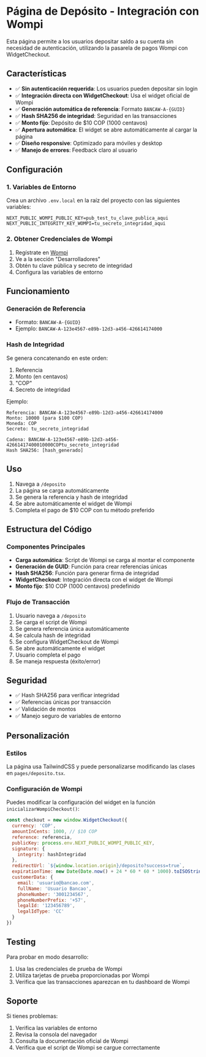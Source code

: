 # Página de Depósito - Integración con Wompi

Esta página permite a los usuarios depositar saldo a su cuenta sin necesidad de autenticación, utilizando la pasarela de pagos Wompi con WidgetCheckout.

## Características

- ✅ **Sin autenticación requerida**: Los usuarios pueden depositar sin login
- ✅ **Integración directa con WidgetCheckout**: Usa el widget oficial de Wompi
- ✅ **Generación automática de referencia**: Formato `BANCAW-A-{GUID}`
- ✅ **Hash SHA256 de integridad**: Seguridad en las transacciones
- ✅ **Monto fijo**: Depósito de $10 COP (1000 centavos)
- ✅ **Apertura automática**: El widget se abre automáticamente al cargar la página
- ✅ **Diseño responsive**: Optimizado para móviles y desktop
- ✅ **Manejo de errores**: Feedback claro al usuario

## Configuración

### 1. Variables de Entorno

Crea un archivo `.env.local` en la raíz del proyecto con las siguientes variables:

```env
NEXT_PUBLIC_WOMPI_PUBLIC_KEY=pub_test_tu_clave_publica_aqui
NEXT_PUBLIC_INTEGRITY_KEY_WOMPI=tu_secreto_integridad_aqui
```

### 2. Obtener Credenciales de Wompi

1. Regístrate en [Wompi](https://wompi.co)
2. Ve a la sección "Desarrolladores"
3. Obtén tu clave pública y secreto de integridad
4. Configura las variables de entorno

## Funcionamiento

### Generación de Referencia
- Formato: `BANCAW-A-{GUID}`
- Ejemplo: `BANCAW-A-123e4567-e89b-12d3-a456-426614174000`

### Hash de Integridad
Se genera concatenando en este orden:
1. Referencia
2. Monto (en centavos)
3. "COP"
4. Secreto de integridad

Ejemplo:
```
Referencia: BANCAW-A-123e4567-e89b-12d3-a456-426614174000
Monto: 10000 (para $100 COP)
Moneda: COP
Secreto: tu_secreto_integridad

Cadena: BANCAW-A-123e4567-e89b-12d3-a456-42661417400010000COPtu_secreto_integridad
Hash SHA256: [hash_generado]
```

## Uso

1. Navega a `/deposito`
2. La página se carga automáticamente
3. Se genera la referencia y hash de integridad
4. Se abre automáticamente el widget de Wompi
5. Completa el pago de $10 COP con tu método preferido

## Estructura del Código

### Componentes Principales

- **Carga automática**: Script de Wompi se carga al montar el componente
- **Generación de GUID**: Función para crear referencias únicas
- **Hash SHA256**: Función para generar firma de integridad
- **WidgetCheckout**: Integración directa con el widget de Wompi
- **Monto fijo**: $10 COP (1000 centavos) predefinido

### Flujo de Transacción

1. Usuario navega a `/deposito`
2. Se carga el script de Wompi
3. Se genera referencia única automáticamente
4. Se calcula hash de integridad
5. Se configura WidgetCheckout de Wompi
6. Se abre automáticamente el widget
7. Usuario completa el pago
8. Se maneja respuesta (éxito/error)

## Seguridad

- ✅ Hash SHA256 para verificar integridad
- ✅ Referencias únicas por transacción
- ✅ Validación de montos
- ✅ Manejo seguro de variables de entorno

## Personalización

### Estilos
La página usa TailwindCSS y puede personalizarse modificando las clases en `pages/deposito.tsx`.

### Configuración de Wompi
Puedes modificar la configuración del widget en la función `inicializarWompiCheckout()`:

```javascript
const checkout = new window.WidgetCheckout({
  currency: 'COP',
  amountInCents: 1000, // $10 COP
  reference: referencia,
  publicKey: process.env.NEXT_PUBLIC_WOMPI_PUBLIC_KEY,
  signature: {
    integrity: hashIntegridad
  },
  redirectUrl: `${window.location.origin}/deposito?success=true`,
  expirationTime: new Date(Date.now() + 24 * 60 * 60 * 1000).toISOString(),
  customerData: {
    email: 'usuario@bancao.com',
    fullName: 'Usuario Bancao',
    phoneNumber: '3001234567',
    phoneNumberPrefix: '+57',
    legalId: '123456789',
    legalIdType: 'CC'
  }
})
```

## Testing

Para probar en modo desarrollo:
1. Usa las credenciales de prueba de Wompi
2. Utiliza tarjetas de prueba proporcionadas por Wompi
3. Verifica que las transacciones aparezcan en tu dashboard de Wompi

## Soporte

Si tienes problemas:
1. Verifica las variables de entorno
2. Revisa la consola del navegador
3. Consulta la documentación oficial de Wompi
4. Verifica que el script de Wompi se cargue correctamente
